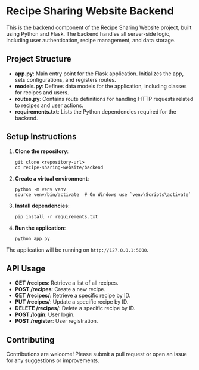 # Recipe Sharing Website Backend

This is the backend component of the Recipe Sharing Website project, built using Python and Flask. The backend handles all server-side logic, including user authentication, recipe management, and data storage.

## Project Structure

- **app.py**: Main entry point for the Flask application. Initializes the app, sets configurations, and registers routes.
- **models.py**: Defines data models for the application, including classes for recipes and users.
- **routes.py**: Contains route definitions for handling HTTP requests related to recipes and user actions.
- **requirements.txt**: Lists the Python dependencies required for the backend.

## Setup Instructions

1. **Clone the repository**:
   ```
   git clone <repository-url>
   cd recipe-sharing-website/backend
   ```

2. **Create a virtual environment**:
   ```
   python -m venv venv
   source venv/bin/activate  # On Windows use `venv\Scripts\activate`
   ```

3. **Install dependencies**:
   ```
   pip install -r requirements.txt
   ```

4. **Run the application**:
   ```
   python app.py
   ```

The application will be running on `http://127.0.0.1:5000`.

## API Usage

- **GET /recipes**: Retrieve a list of all recipes.
- **POST /recipes**: Create a new recipe.
- **GET /recipes/<id>**: Retrieve a specific recipe by ID.
- **PUT /recipes/<id>**: Update a specific recipe by ID.
- **DELETE /recipes/<id>**: Delete a specific recipe by ID.
- **POST /login**: User login.
- **POST /register**: User registration.

## Contributing

Contributions are welcome! Please submit a pull request or open an issue for any suggestions or improvements.